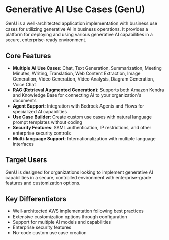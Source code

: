 # Generative AI Use Cases (GenU)

GenU is a well-architected application implementation with business use cases for utilizing generative AI in business operations. It provides a platform for deploying and using various generative AI capabilities in a secure, enterprise-ready environment.

## Core Features

- **Multiple AI Use Cases**: Chat, Text Generation, Summarization, Meeting Minutes, Writing, Translation, Web Content Extraction, Image Generation, Video Generation, Video Analysis, Diagram Generation, Voice Chat
- **RAG (Retrieval Augmented Generation)**: Supports both Amazon Kendra and Knowledge Base for connecting AI to your organization's documents
- **Agent Support**: Integration with Bedrock Agents and Flows for specialized AI capabilities
- **Use Case Builder**: Create custom use cases with natural language prompt templates without coding
- **Security Features**: SAML authentication, IP restrictions, and other enterprise security controls
- **Multi-language Support**: Internationalization with multiple language interfaces

## Target Users

GenU is designed for organizations looking to implement generative AI capabilities in a secure, controlled environment with enterprise-grade features and customization options.

## Key Differentiators

- Well-architected AWS implementation following best practices
- Extensive customization options through configuration
- Support for multiple AI models and capabilities
- Enterprise security features
- No-code custom use case creation
